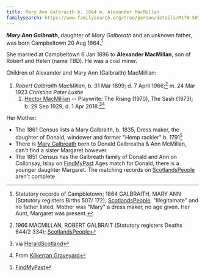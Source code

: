 ```yaml
---
title: Mary Ann Galbraith b. 1864 m. Alexander MacMillan
familysearch: https://www.familysearch.org/tree/person/details/M1TW-5H3
---
```

***Mary Ann Galbraith***, daughter of *Mary Galbreath* and an unknown father, was born Campbeltown 20 Aug 1864.[^birth]

She married at Campbeltown 6 Jan 1896 to **Alexander MacMillan**, son of Robert and Helen (name TBD).  He was a coal miner.

Children of Alexander and Mary Ann (Galbraith) MacMillian:

1. *Robert Galbraith MacMillan*, b. 31 Mar 1899;  d. 7 April 1966;[^robert-death] m. 24 Mar 1923 *Christina Pater Lustie*
    1. [Hector MacMillian](https://www.familysearch.org/tree/person/details/GXGJ-BL9) -- Playwrite: The Rising (1970), The Sash (1973); b. 29 Sep 1929, d. 1 Apr 2018.[^hector-death][^grandparents]

Her Mother:
* The 1861 Census lists a Mary Galbraith, b. 1835, Dress maker, the daughter of Donald, windower and former "Hemp rackler" b. 1791[^census1861]
* There is [Mary Galbreath](/sources/opr-campbeltown-births.md#1832-07-05-mary-galbreath) born to Donald Galbreatha & Ann McMillan, can't find a sister Margaret however.
* The 1851 Census has the Galbreath family of Donald and Ann on Collonsay, Islay on [FindMyPast](https://www.findmypast.com/transcript?id=GBC/1851/0019324931&expand=true)  Ages match for Donald, there is a younger daughter Margaret.  The matching records on [ScotlandsPeople](https://www.scotlandspeople.gov.uk/record-results?search_type=people&event=%28B%20OR%20C%20OR%20S%29&record_type%5B0%5D=opr_births&church_type=Old%20Parish%20Registers&dl_cat=church&dl_rec=church-births-baptisms&surname=Galbr&surname_so=starts&forename_so=starts&from_year=1825&to_year=1845&parent_names=Don&parent_names_so=starts&parent_name_two_so=starts&county=ARGYLL&record=Church%20of%20Scotland%20%28old%20parish%20registers%29%20Roman%20Catholic%20Church%20Other%20churches&rd_real_name%5B0%5D=JURA%20AND%20COLONSAY%20OR%20COLONSAY%20AND%20ORONSAY%20OR%20COLONSAY&rd_display_name%5B0%5D=JURA%20AND%20COLONSAY%7CCOLONSAY%20AND%20ORONSAY%7CCOLONSAY_COLONSAY&rd_label%5B0%5D=COLONSAY&rd_name%5B0%5D=JURA%20AND%20COLONSAY%20OR%20COLONSAY%20AND%20ORONSAY%20OR%20COLONSAY&sort=asc&order=Date&field=year) aren't complete


[^birth]: Statutory records of Campbletown; 1864 GALBRAITH, MARY ANN (Statutory registers Births 507/ 172);
  [ScotlandsPeople](https://www.scotlandspeople.gov.uk/view-image/nrs_stat_births/39785221).  "Illegitamate" and no father listed.
  Mother was "Mary" a dress maker, no age given.  Her Aunt, Margaret was present.

[^marriage]: Statutory records of Campbeltown; 1896 GALBRAITH, MARY ANN (Statutory registers Marriages 507/ 3); 
  [ScotlandsPeople](https://www.scotlandspeople.gov.uk/view-image/nrs_stat_marriages/10909689).  The record is hard to read but says she was 
  a domestic servant and something about "illegitamate [something]"
  
[^census1861]: [FindMyPast](https://www.findmypast.com/transcript?id=GBC/1861/0022162201)
  
[^grandparents]: From [Kilkerran Graveyard](/sources/kilkerran-graveyard.md#page-24)

[^hector-death]:  via [HeraldScotland](https://www.heraldscotland.com/opinion/16161208.obituary---hector-macmillan-playwright-author-luthier-known-sash/)

[^robert-marriage]: Statutory records of Cambuslang, Lanark; 1923 MACMILLAN, ROBERT (Statutory registers Marriages 627/ 43); [ScotlandsPeople](https://www.scotlandspeople.gov.uk/view-image/nrs_stat_marriages/9343360)

[^robert-death]: 1966 MACMILLAN, ROBERT GALBRAIT (Statutory registers Deaths 644/2 334); [ScotlandsPeople](https://www.scotlandspeople.gov.uk/view-image/nrs_stat_deaths/11777868)
